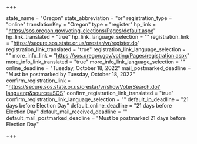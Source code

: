 +++

state_name = "Oregon"
state_abbreviation = "or"
registration_type = "online"
translationKey = "Oregon"
type = "register"
hp_link = "https://sos.oregon.gov/voting-elections/Pages/default.aspx"
hp_link_translated = "true"
hp_link_language_selection = ""
registration_link = "https://secure.sos.state.or.us/orestar/vr/register.do"
registration_link_translated = "true"
registration_link_language_selection = ""
more_info_link = "https://sos.oregon.gov/voting/Pages/registration.aspx"
more_info_link_translated = "true"
more_info_link_language_selection = ""
online_deadline = "Tuesday, October 18, 2022"
mail_postmarked_deadline = "Must be postmarked by Tuesday, October 18, 2022"
confirm_registration_link = "https://secure.sos.state.or.us/orestar/vr/showVoterSearch.do?lang=eng&source=SOS"
confirm_registration_link_translated = "true"
confirm_registration_link_language_selection = ""
default_ip_deadline = "21 days before Election Day"
default_online_deadline = "21 days before Election Day"
default_mail_received_deadline = ""
default_mail_postmarked_deadline = "Must be postmarked 21 days before Election Day"

+++